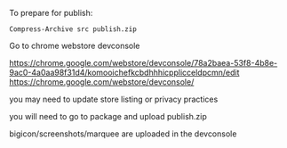 To prepare for publish:

```
Compress-Archive src publish.zip

```

Go to chrome webstore devconsole

https://chrome.google.com/webstore/devconsole/78a2baea-53f8-4b8e-9ac0-4a0aa98f31d4/komooichefkcbdhhhicpplicceldpcmn/edit
https://chrome.google.com/webstore/devconsole/


you may need to update store listing or privacy practices

you will need to go to package and upload publish.zip

bigicon/screenshots/marquee are uploaded in the devconsole
